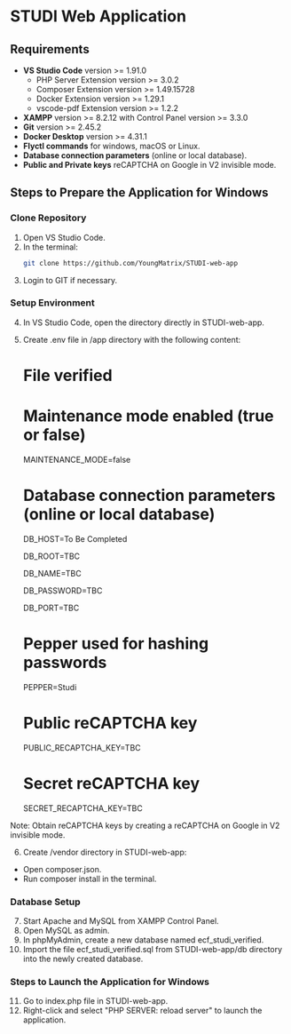 # STUDI Web Application

## Requirements
- **VS Studio Code** version >= 1.91.0
  - PHP Server Extension version >= 3.0.2
  - Composer Extension version >= 1.49.15728
  - Docker Extension version >= 1.29.1
  - vscode-pdf Extension version >= 1.2.2
- **XAMPP** version >= 8.2.12 with Control Panel version >= 3.3.0
- **Git** version >= 2.45.2
- **Docker Desktop** version >= 4.31.1
- **Flyctl commands** for windows, macOS or Linux.
- **Database connection parameters** (online or local database).
- **Public and Private keys** reCAPTCHA on Google in V2 invisible mode.

## Steps to Prepare the Application for Windows

### Clone Repository
1. Open VS Studio Code.
2. In the terminal:
   ```bash
   git clone https://github.com/YoungMatrix/STUDI-web-app
3. Login to GIT if necessary.

### Setup Environment
4. In VS Studio Code, open the directory directly in STUDI-web-app.
5. Create .env file in /app directory with the following content:
    # File verified

    # Maintenance mode enabled (true or false)
    MAINTENANCE_MODE=false

    # Database connection parameters (online or local database)
    DB_HOST=To Be Completed

    DB_ROOT=TBC

    DB_NAME=TBC

    DB_PASSWORD=TBC

    DB_PORT=TBC

    # Pepper used for hashing passwords
    PEPPER=Studi

    # Public reCAPTCHA key
    PUBLIC_RECAPTCHA_KEY=TBC

    # Secret reCAPTCHA key
    SECRET_RECAPTCHA_KEY=TBC

Note: Obtain reCAPTCHA keys by creating a reCAPTCHA on Google in V2 invisible mode.

6. Create /vendor directory in STUDI-web-app:
- Open composer.json.
- Run composer install in the terminal.

### Database Setup
7. Start Apache and MySQL from XAMPP Control Panel.
8. Open MySQL as admin.
9. In phpMyAdmin, create a new database named ecf_studi_verified.
10. Import the file ecf_studi_verified.sql from STUDI-web-app/db directory into the newly created database.

### Steps to Launch the Application for Windows
11. Go to index.php file in STUDI-web-app.
12. Right-click and select "PHP SERVER: reload server" to launch the application.

